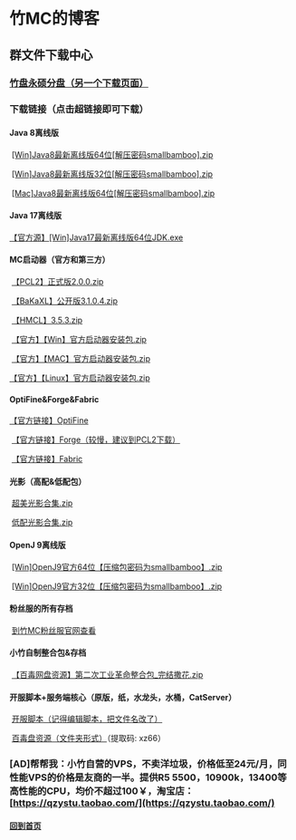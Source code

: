 # 竹MC的博客

## 群文件下载中心

### [竹盘永硕分盘（另一个下载页面）](http://smallbamboo.ysepan.com/)

### 下载链接（点击超链接即可下载）

#### Java 8离线版

​	[[Win]Java8最新离线版64位[解压密码smallbamboo].zip](https://bamboomc.lanzout.com/i1Cxdzpr6tc)

​	[[Win]Java8最新离线版32位[解压密码smallbamboo].zip](https://bamboomc.lanzout.com/iEDwezpr5na)

​	[[Mac]Java8最新离线版64位[解压密码smallbamboo].zip](https://bamboomc.lanzout.com/ivWMFzpr8lg)

#### Java 17离线版

[	【官方源】[Win]Java17最新离线版64位JDK.exe](https://download.oracle.com/java/17/latest/jdk-17_windows-x64_bin.exe)

#### MC启动器（官方和第三方）

​	[【PCL2】正式版2.0.0.zip](https://bamboomc.lanzout.com/ixOLWzq9lab)

​	[【BaKaXL】公开版3.1.0.4.zip](https://bamboomc.lanzout.com/iSPZdzq9l4f)

​	[【HMCL】3.5.3.zip](https://bamboomc.lanzout.com/iW1Gezq9ova)

​	[【官方】【Win】官方启动器安装包.zip](https://bamboomc.lanzout.com/itta7zq9l1c)

​	[【官方】【MAC】官方启动器安装包.zip](https://bamboomc.lanzout.com/itmGkzq9kvg)

[	【官方】【Linux】官方启动器安装包.zip](https://bamboomc.lanzout.com/iob1xzq9lta)

#### OptiFine&Forge&Fabric

[	【官方链接】OptiFine](https://www.optifine.net/downloads)

​	[【官方链接】Forge（较慢，建议到PCL2下载）](https://files.minecraftforge.net/net/minecraftforge/forge/)

​	[【官方链接】Fabric](https://fabricmc.net/use/installer/)

#### 光影（高配&低配包）

​	[超美光影合集.zip](https://bamboomc.lanzout.com/iekuozqmang)

​	[低配光影合集.zip](https://bamboomc.lanzout.com/inIdBzqmakd)

#### OpenJ 9离线版

​	[[Win]OpenJ9官方64位【压缩包密码为smallbamboo】.zip](https://bamboomc.lanzout.com/ikGAGzqmfud)

​	[[Win]OpenJ9官方32位【压缩包密码为smallbamboo】.zip](https://bamboomc.lanzout.com/ijjjuzqmg0j)

#### 粉丝服的所有存档

​	[到竹MC粉丝服官网查看](https://mc.bamboomc.cn/tag/%e6%9c%8d%e5%8a%a1%e5%99%a8%e5%ad%98%e6%a1%a3/)

#### 小竹自制整合包&存档

​	[【百毒网盘资源】第二次工业革命整合包_完结撒花.zip](https://pan.baidu.com/s/1w6eVujG5peulCiMW5t6zWw?pwd=staw)

#### 开服脚本+服务端核心（原版，纸，水龙头，水桶，CatServer）

​	[开服脚本（记得编辑脚本，把文件名改了）](https://bamboomc.lanzout.com/iYyDTz620mf)

​	[百毒盘资源（文件夹形式）](https://pan.baidu.com/s/1IxAt8XO_Xh5KC6xbvx3sow?pwd=xz66)（提取码: xz66）



### [AD]帮帮我：小竹自营的VPS，不卖洋垃圾，价格低至24元/月，同性能VPS的价格是友商的一半。提供R5 5500，10900k，13400等高性能的CPU，均价不超过100￥，淘宝店：[https://qzystu.taobao.com/](https://qzystu.taobao.com/)



#### [回到首页](https://bamboomc.cn/)